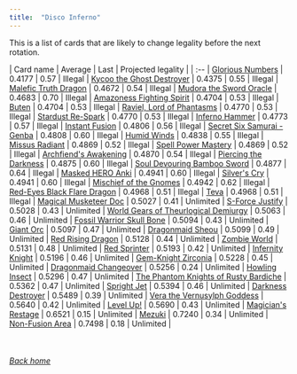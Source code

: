 ```yaml
---
title:  "Disco Inferno"
---
```


This is a list of cards that are likely to change legality before the next rotation.

| Card name | Average | Last | Projected legality |
| :-- |
[Glorious Numbers](https://db.ygoprodeck.com/card/?search=Glorious%20Numbers) | 0.4177 | 0.57 | Illegal |
[Kycoo the Ghost Destroyer](https://db.ygoprodeck.com/card/?search=Kycoo%20the%20Ghost%20Destroyer) | 0.4375 | 0.55 | Illegal |
[Malefic Truth Dragon](https://db.ygoprodeck.com/card/?search=Malefic%20Truth%20Dragon) | 0.4672 | 0.54 | Illegal |
[Mudora the Sword Oracle](https://db.ygoprodeck.com/card/?search=Mudora%20the%20Sword%20Oracle) | 0.4683 | 0.70 | Illegal |
[Amazoness Fighting Spirit](https://db.ygoprodeck.com/card/?search=Amazoness%20Fighting%20Spirit) | 0.4704 | 0.53 | Illegal |
[Buten](https://db.ygoprodeck.com/card/?search=Buten) | 0.4704 | 0.53 | Illegal |
[Raviel, Lord of Phantasms](https://db.ygoprodeck.com/card/?search=Raviel,%20Lord%20of%20Phantasms) | 0.4770 | 0.53 | Illegal |
[Stardust Re-Spark](https://db.ygoprodeck.com/card/?search=Stardust%20Re-Spark) | 0.4770 | 0.53 | Illegal |
[Inferno Hammer](https://db.ygoprodeck.com/card/?search=Inferno%20Hammer) | 0.4773 | 0.57 | Illegal |
[Instant Fusion](https://db.ygoprodeck.com/card/?search=Instant%20Fusion) | 0.4806 | 0.56 | Illegal |
[Secret Six Samurai - Genba](https://db.ygoprodeck.com/card/?search=Secret%20Six%20Samurai%20-%20Genba) | 0.4808 | 0.60 | Illegal |
[Humid Winds](https://db.ygoprodeck.com/card/?search=Humid%20Winds) | 0.4838 | 0.55 | Illegal |
[Missus Radiant](https://db.ygoprodeck.com/card/?search=Missus%20Radiant) | 0.4869 | 0.52 | Illegal |
[Spell Power Mastery](https://db.ygoprodeck.com/card/?search=Spell%20Power%20Mastery) | 0.4869 | 0.52 | Illegal |
[Archfiend's Awakening](https://db.ygoprodeck.com/card/?search=Archfiend's%20Awakening) | 0.4870 | 0.54 | Illegal |
[Piercing the Darkness](https://db.ygoprodeck.com/card/?search=Piercing%20the%20Darkness) | 0.4875 | 0.60 | Illegal |
[Soul Devouring Bamboo Sword](https://db.ygoprodeck.com/card/?search=Soul%20Devouring%20Bamboo%20Sword) | 0.4877 | 0.64 | Illegal |
[Masked HERO Anki](https://db.ygoprodeck.com/card/?search=Masked%20HERO%20Anki) | 0.4941 | 0.60 | Illegal |
[Silver's Cry](https://db.ygoprodeck.com/card/?search=Silver's%20Cry) | 0.4941 | 0.60 | Illegal |
[Mischief of the Gnomes](https://db.ygoprodeck.com/card/?search=Mischief%20of%20the%20Gnomes) | 0.4942 | 0.62 | Illegal |
[Red-Eyes Black Flare Dragon](https://db.ygoprodeck.com/card/?search=Red-Eyes%20Black%20Flare%20Dragon) | 0.4968 | 0.51 | Illegal |
[Teva](https://db.ygoprodeck.com/card/?search=Teva) | 0.4968 | 0.51 | Illegal |
[Magical Musketeer Doc](https://db.ygoprodeck.com/card/?search=Magical%20Musketeer%20Doc) | 0.5027 | 0.41 | Unlimited |
[S-Force Justify](https://db.ygoprodeck.com/card/?search=S-Force%20Justify) | 0.5028 | 0.43 | Unlimited |
[World Gears of Theurlogical Demiurgy](https://db.ygoprodeck.com/card/?search=World%20Gears%20of%20Theurlogical%20Demiurgy) | 0.5063 | 0.46 | Unlimited |
[Fossil Warrior Skull Bone](https://db.ygoprodeck.com/card/?search=Fossil%20Warrior%20Skull%20Bone) | 0.5094 | 0.43 | Unlimited |
[Giant Orc](https://db.ygoprodeck.com/card/?search=Giant%20Orc) | 0.5097 | 0.47 | Unlimited |
[Dragonmaid Sheou](https://db.ygoprodeck.com/card/?search=Dragonmaid%20Sheou) | 0.5099 | 0.49 | Unlimited |
[Red Rising Dragon](https://db.ygoprodeck.com/card/?search=Red%20Rising%20Dragon) | 0.5128 | 0.44 | Unlimited |
[Zombie World](https://db.ygoprodeck.com/card/?search=Zombie%20World) | 0.5131 | 0.48 | Unlimited |
[Red Sprinter](https://db.ygoprodeck.com/card/?search=Red%20Sprinter) | 0.5193 | 0.42 | Unlimited |
[Infernity Knight](https://db.ygoprodeck.com/card/?search=Infernity%20Knight) | 0.5196 | 0.46 | Unlimited |
[Gem-Knight Zirconia](https://db.ygoprodeck.com/card/?search=Gem-Knight%20Zirconia) | 0.5228 | 0.45 | Unlimited |
[Dragonmaid Changeover](https://db.ygoprodeck.com/card/?search=Dragonmaid%20Changeover) | 0.5256 | 0.24 | Unlimited |
[Howling Insect](https://db.ygoprodeck.com/card/?search=Howling%20Insect) | 0.5296 | 0.47 | Unlimited |
[The Phantom Knights of Rusty Bardiche](https://db.ygoprodeck.com/card/?search=The%20Phantom%20Knights%20of%20Rusty%20Bardiche) | 0.5362 | 0.47 | Unlimited |
[Spright Jet](https://db.ygoprodeck.com/card/?search=Spright%20Jet) | 0.5394 | 0.46 | Unlimited |
[Darkness Destroyer](https://db.ygoprodeck.com/card/?search=Darkness%20Destroyer) | 0.5489 | 0.39 | Unlimited |
[Vera the Vernusylph Goddess](https://db.ygoprodeck.com/card/?search=Vera%20the%20Vernusylph%20Goddess) | 0.5640 | 0.42 | Unlimited |
[Level Up!](https://db.ygoprodeck.com/card/?search=Level%20Up!) | 0.5690 | 0.43 | Unlimited |
[Magician's Restage](https://db.ygoprodeck.com/card/?search=Magician's%20Restage) | 0.6521 | 0.15 | Unlimited |
[Mezuki](https://db.ygoprodeck.com/card/?search=Mezuki) | 0.7240 | 0.34 | Unlimited |
[Non-Fusion Area](https://db.ygoprodeck.com/card/?search=Non-Fusion%20Area) | 0.7498 | 0.18 | Unlimited |

<br>

###### [Back home](index)